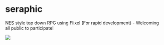 seraphic
========

NES style top down RPG using Flixel (For rapid development) - Welcoming all public to participate!

<img src="http://www.legitcode.com/seraphic.png" />
